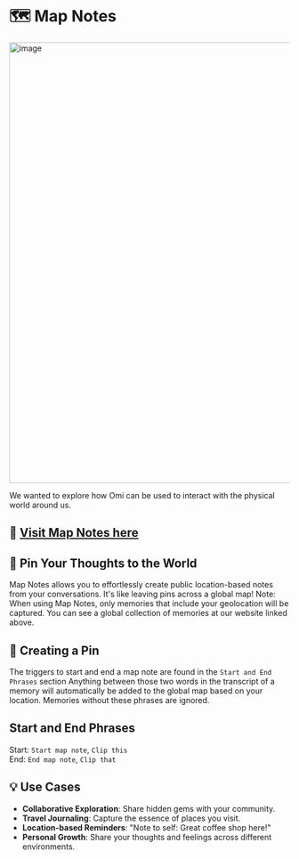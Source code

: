 # 🗺️ Map Notes

<img width="792" alt="image" src="https://github.com/user-attachments/assets/a3efe13c-3986-46ed-96ed-a19a64174027">

We wanted to explore how Omi can be used to interact with the physical world around us.

## 📍 [Visit Map Notes here](https://omi-map-notes.vercel.app/)

## 📌 Pin Your Thoughts to the World

Map Notes allows you to effortlessly create public location-based notes from your conversations. It's like leaving pins across a global map!
Note: When using Map Notes, only memories that include your geolocation will be captured. You can see a global collection of memories at our website linked above. 

## 🌟 Creating a Pin

The triggers to start and end a map note are found in the `Start and End Phrases` section
Anything between those two words in the transcript of a memory will automatically be added to the global map based on your location.
Memories without these phrases are ignored.

## Start and End Phrases

Start: `Start map note`, `Clip this` <br/>
End: `End map note`, `Clip that`


## 💡 Use Cases

- **Collaborative Exploration**: Share hidden gems with your community.
- **Travel Journaling**: Capture the essence of places you visit.
- **Location-based Reminders**: "Note to self: Great coffee shop here!"
- **Personal Growth**: Share your thoughts and feelings across different environments.
